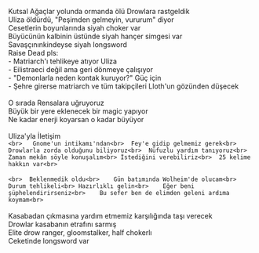 Kutsal Ağaçlar yolunda ormanda ölü Drowlara rastgeldik<br>	Uliza öldürdü, "Peşimden gelmeyin, vururum" diyor<br>	Cesetlerin boyunlarında siyah choker var<br>	Büyücünün kalbinin üstünde siyah hançer simgesi var<br>	Savaşçınınkindeyse siyah longsword<br>	Raise Dead pls:<br>		- Matriarch'ı tehlikeye atıyor Uliza<br>		- Eilistraeci değil ama geri dönmeye çalışıyor<br>		- "Demonlarla neden kontak kuruyor?" Güç için<br>		- Şehre girerse matriarch ve tüm takipçileri Lloth'un gözünden düşecek<br><br>O sırada Rensalara uğruyoruz<br>	Büyük bir yere eklenecek bir magic yapıyor<br>	Ne kadar enerji koyarsan o kadar büyüyor<br><br>Uliza'yla İletişim<br>```<br>	Gnome'un intikamı'ndan<br>	Fey'e gidip gelmemiz gerek<br>	Drowlarla zorda olduğunu biliyoruz<br>	Nüfuzlu yardım tanıyoruz<br>	Zaman mekân söyle konuşalım<br>	İstediğini verebiliriz<br>	25 kelime hakkın var<br>```<br><br>```<br>	Beklenmedik oldu<br>	Gün batımında Wolheim'de olucam<br>	Durum tehlikeli<br>	Hazırlıklı gelin<br>	Eğer beni şüphelendirirseniz<br>	Bu sefer ben de elimden geleni ardıma koymam<br>```<br><br>Kasabadan çıkmasına yardım etmemiz karşılığında taşı verecek<br>	Drowlar kasabanın etrafını sarmış<br>		Elite drow ranger, gloomstalker, half chokerlı<br>		Ceketinde longsword var
